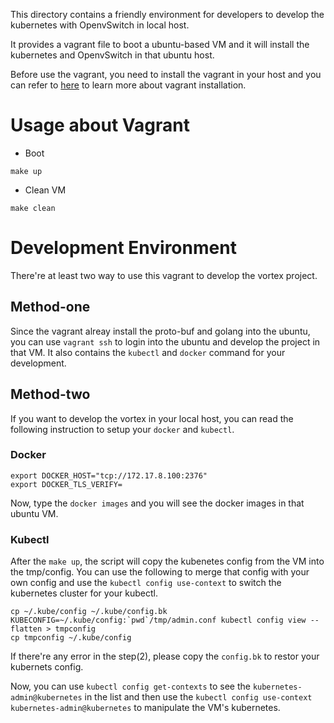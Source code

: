 This directory contains a friendly environment for developers to develop the kubernetes with OpenvSwitch in
local host.

It provides a vagrant file to boot a ubuntu-based VM and it will install the kubernetes and OpenvSwitch in that ubuntu host.

Before use the vagrant, you need to install the vagrant in your host and you can refer to [here](https://www.vagrantup.com/docs/installation/) to learn more about vagrant installation.

Usage about Vagrant
===================
- Boot
```
make up
```

- Clean VM
```
make clean
```

Development Environment
=======================
There're at least two way to use this vagrant to develop the vortex project.
## Method-one
Since the vagrant alreay install the proto-buf and golang into the ubuntu, you can use
`vagrant ssh` to login into the ubuntu and develop the project in that VM.
It also contains the `kubectl` and `docker` command for your development.

## Method-two
If you want to develop the vortex in your local host, you can read the following instruction
to setup your `docker` and `kubectl`.

### Docker
```
export DOCKER_HOST="tcp://172.17.8.100:2376"
export DOCKER_TLS_VERIFY=
```
Now, type the `docker images` and you will see the docker images in that ubuntu VM.

### Kubectl
After the `make up`, the script will copy the kubenetes config from the VM into the tmp/config.
You can use the following to merge that config with your own config and use the `kubectl config use-context`
to switch the kubernetes cluster for your kubectl.

```
cp ~/.kube/config ~/.kube/config.bk
KUBECONFIG=~/.kube/config:`pwd`/tmp/admin.conf kubectl config view --flatten > tmpconfig
cp tmpconfig ~/.kube/config
```
If there're any error in the step(2), please copy the `config.bk` to restor your kubernets config.

Now, you can use `kubectl config get-contexts` to see the `kubernetes-admin@kubernetes` in the list and then use the `kubectl config use-context kubernetes-admin@kubernetes` to manipulate the VM's kubernetes.

